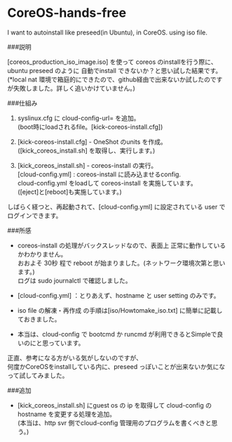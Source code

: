 CoreOS-hands-free
=================

I want to autoinstall like preseed(in Ubuntu), in CoreOS. using iso file.

###説明

[coreos_production_iso_image.iso] を使って coreos のinstallを行う際に、  
ubuntu preseed のように 自動でinstall できないか？と思い試した結果です。  
(*local nat 環境で箱庭的にできたので、github経由で出来ないか試したのですが失敗しました。詳しく追いかけていません。)  

###仕組み

1. syslinux.cfg に cloud-config-url= を追加。  
  (boot時にloadされるfile。[kick-coreos-install.cfg])  

1. [kick-coreos-install.cfg] - OneShot のunits を作成。  
  ([kick_coreos_install.sh] を取得し、実行します。)  

1. [kick_coreos_install.sh] - coreos-install の実行。  
  [cloud-config.yml] : coreos-install に読み込ませるconfig.  
  cloud-config.yml をloadして coreos-install を実施しています。  
  ([eject]と[reboot]も実施しています。)  

しばらく経つと、再起動されて、[cloud-config.yml] に設定されている user でログインできます。

###所感

- coreos-install の処理がバックスレッドなので、表面上 正常に動作しているかわかりません。  
  おおよそ 30秒 程で reboot が始まりました。(ネットワーク環境次第と思います。)  
  ログは sudo journalctl  で確認しました。

- [cloud-config.yml] ：とりあえず、hostname と user setting のみです。  

- iso file の解凍・再作成 の手順は[iso/Howtomake_iso.txt] に簡単に記載しておきました。

- 本当は、cloud-config で bootcmd か runcmd が利用できるとSimpleで良いのにと思っています。

正直、参考になる方がいる気がしないのですが、  
何度かCoreOSをinstallしている内に、preseed っぽいことが出来ないか気になって試してみました。

###追加

- [kick_coreos_install.sh] にguest os の ip を取得して cloud-config の hostname を変更する処理を追加。  
  (本当は、http svr 側でcloud-config 管理用のプログラムを書くべきと思う。)
